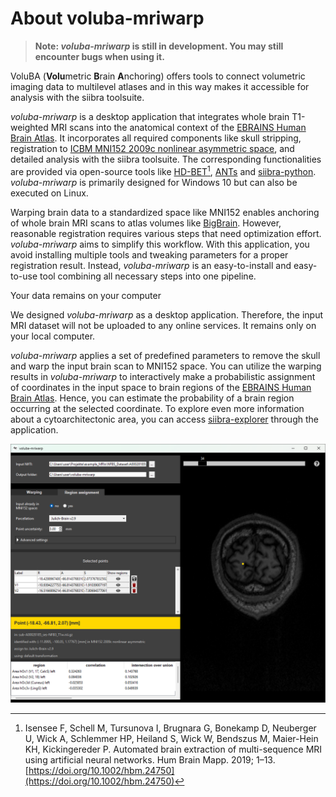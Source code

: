 # About voluba-mriwarp

> **Note: _voluba-mriwarp_ is still in development. You may still encounter bugs when using it.**

VoluBA (**Volu**metric **B**rain **A**nchoring) offers tools to connect volumetric imaging data to multilevel atlases and in this way makes it accessible for analysis with the siibra toolsuite.

_voluba-mriwarp_ is a desktop application that integrates whole brain T1-weighted MRI scans into the anatomical context of the [EBRAINS Human Brain Atlas](https://www.ebrains.eu/tools/human-brain-atlas). It incorporates all required components like skull stripping, registration to [ICBM MNI152 2009c nonlinear asymmetric space](https://www.bic.mni.mcgill.ca/ServicesAtlases/ICBM152NLin2009), and detailed analysis with the siibra toolsuite. The corresponding functionalities are provided via open-source tools like [HD-BET](https://github.com/MIC-DKFZ/HD-BET)[^1], [ANTs](http://stnava.github.io/ANTs/) and [siibra-python](https://github.com/FZJ-INM1-BDA/siibra-python). _voluba-mriwarp_ is primarily designed for Windows 10 but can also be executed on Linux.

Warping brain data to a standardized space like MNI152 enables anchoring of whole brain MRI scans to atlas volumes like [BigBrain](https://julich-brain-atlas.de/atlas/bigbrain). However, reasonable registration requires various steps that need optimization effort. _voluba-mriwarp_ aims to simplify this workflow. With this application, you avoid installing multiple tools and tweaking parameters for a proper registration result. Instead, _voluba-mriwarp_ is an easy-to-install and easy-to-use tool combining all necessary steps into one pipeline. 

<div class="admonition info">
<p class="admonition-title">Your data remains on your computer</p>
<p>We designed <em>voluba-mriwarp</em> as a desktop application. Therefore, the input MRI dataset will not be uploaded to any online services. It remains only on your local computer.</p>
</div>

_voluba-mriwarp_ applies a set of predefined parameters to remove the skull and warp the input brain scan to MNI152 space. You can utilize the warping results in _voluba-mriwarp_ to interactively make a probabilistic assignment of coordinates in the input space to brain regions of the [EBRAINS Human Brain Atlas](https://www.ebrains.eu/tools/human-brain-atlas). Hence, you can estimate the probability of a brain region occurring at the selected coordinate. To explore even more information about a cytoarchitectonic area, you can access [siibra-explorer](https://atlases.ebrains.eu/viewer/human) through the application.

![image](images/teaser2.png)

[^1]: Isensee F, Schell M, Tursunova I, Brugnara G, Bonekamp D, Neuberger U, Wick A, Schlemmer HP, Heiland S, Wick W, Bendszus M, Maier-Hein KH, Kickingereder P. Automated brain extraction of multi-sequence MRI using artificial neural networks. Hum Brain Mapp. 2019; 1–13. [https://doi.org/10.1002/hbm.24750](https://doi.org/10.1002/hbm.24750)